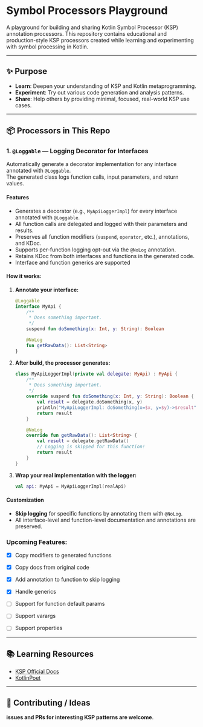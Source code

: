 # Symbol Processors Playground


A playground for building and sharing Kotlin Symbol Processor (KSP) annotation processors.
This repository contains educational and production-style KSP processors created while learning and experimenting with symbol processing in Kotlin.

---

## ✨ Purpose

- **Learn**: Deepen your understanding of KSP and Kotlin metaprogramming.
- **Experiment**: Try out various code generation and analysis patterns.
- **Share**: Help others by providing minimal, focused, real-world KSP use cases.

---

## 📦 Processors in This Repo

### 1. `@Loggable` — Logging Decorator for Interfaces

Automatically generate a decorator implementation for any interface annotated with `@Loggable`.  
The generated class logs function calls, input parameters, and return values.

#### **Features**

- Generates a decorator (e.g., `MyApiLoggerImpl`) for every interface annotated with `@Loggable`.
- All function calls are delegated and logged with their parameters and results.
- Preserves all function modifiers (`suspend`, `operator`, etc.), annotations, and KDoc.
- Supports per-function logging opt-out via the `@NoLog` annotation.
- Retains KDoc from both interfaces and functions in the generated code.
- Interface and function generics are supported


#### **How it works:**

1. **Annotate your interface:**

    ```kotlin
    @Loggable
    interface MyApi {
        /**
         * Does something important.
         */
        suspend fun doSomething(x: Int, y: String): Boolean

        @NoLog
        fun getRawData(): List<String>
    }
    ```

2. **After build, the processor generates:**

    ```kotlin
    class MyApiLoggerImpl(private val delegate: MyApi) : MyApi {
        /**
         * Does something important.
         */
        override suspend fun doSomething(x: Int, y: String): Boolean {
            val result = delegate.doSomething(x, y)
            println("MyApiLoggerImpl: doSomething(x=$x, y=$y)->$result")
            return result
        }

        @NoLog
        override fun getRawData(): List<String> {
            val result = delegate.getRawData()
            // Logging is skipped for this function!
            return result
        }
    }
    ```

3. **Wrap your real implementation with the logger:**

    ```kotlin
    val api: MyApi = MyApiLoggerImpl(realApi)
    ```


#### **Customization**

- **Skip logging** for specific functions by annotating them with `@NoLog`.
- All interface-level and function-level documentation and annotations are preserved.


### Upcoming Features:
- [X] Copy modifiers to generated functions
- [X] Copy docs from original code
- [X] Add annotation to function to skip logging
- [X] Handle generics
- [ ] Support for function default params
- [ ] Support varargs
- [ ] Support properties


---


## 📚 **Learning Resources**

- [KSP Official Docs](https://kotlinlang.org/docs/ksp-overview.html#symbolprocessorprovider-the-entry-point)
- [KotlinPoet](https://square.github.io/kotlinpoet/)

---

## 🤝 **Contributing / Ideas**

**issues and PRs for interesting KSP patterns are welcome**.
